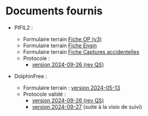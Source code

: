 # Documents fournis

- PIFIL2 : 
  - Formulaire terrain [Fiche OP (v3)](projects/pifil/doc/pifil-doc-24-002-Formulaire_terrain_PAMM-OP-v3.pdf)
  - Formulaire terrain [Fiche Engin](projects/pifil/doc/pifil-doc-24-002-Formulaire_terrain_PAMM-engin.pdf)
  - Formulaire terrain [Fiche Captures accidentelles](projects/pifil/doc/pifil-doc-24-002-Formulaire_terrain_PAMM-Capt_Acc.pdf) 
  - Protocole : 
    - [version 2024-09-26 (rev QS)](projects/pifil/doc/pifil-doc-24-002-protocole-2024-09-26-revQS.xlsx)

- DolphinFree :
  - Formulaire terrain : [version 2024-05-13](projects/pifil/doc/dophinfree-doc-24-001-Formulaire_terrain-2024-05-13.pdf) 
  - Protocole validé : 
    - [version 2024-09-26 (rev QS)](projects/pifil/doc/dolphinfree-doc-24-002-protocole-2024-09-26-revQS.xlsx) 
    - [version 2024-09-27](projects/pifil/doc/pifil-doc-24-002-protocole-2024-09-27.xlsx) (suite à la visio de suivi)
